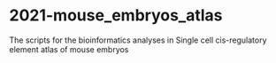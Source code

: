 # 2021-mouse_embryos_atlas
The scripts for the bioinformatics analyses in Single cell cis-regulatory element atlas of mouse embryos
